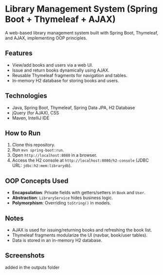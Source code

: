 # Library Management System (Spring Boot + Thymeleaf + AJAX)

A web-based library management system built with Spring Boot, Thymeleaf, and AJAX, implementing OOP principles.

## Features
- View/add books and users via a web UI.
- Issue and return books dynamically using AJAX.
- Reusable Thymeleaf fragments for navigation and tables.
- In-memory H2 database for storing books and users.

## Technologies
- Java, Spring Boot, Thymeleaf, Spring Data JPA, H2 Database
- jQuery (for AJAX), CSS
- Maven, IntelliJ IDE

## How to Run
1. Clone this repository.
2. Run `mvn spring-boot:run`.
3. Open `http://localhost:8080` in a browser.
4. Access the H2 console at `http://localhost:8080/h2-console` (JDBC URL: `jdbc:h2:mem:librarydb`).

## OOP Concepts Used
- **Encapsulation**: Private fields with getters/setters in `Book` and `User`.
- **Abstraction**: `LibraryService` hides business logic.
- **Polymorphism**: Overriding `toString()` in models.

## Notes
- AJAX is used for issuing/returning books and refreshing the book list.
- Thymeleaf fragments modularize the UI (navbar, book/user tables).
- Data is stored in an in-memory H2 database.

## Screenshots
added in the outputs folder